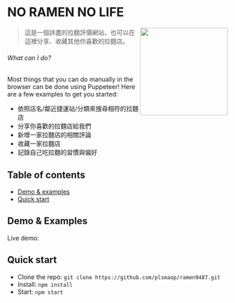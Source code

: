 # NO RAMEN NO LIFE

<img src="https://i.pinimg.com/originals/56/47/15/5647153df9bb52f5eafb7fb37afcb857.jpg" height="200" align="right">

> 這是一個詳盡的拉麵評價網站，也可以在這裡分享、收藏其他你喜歡的拉麵店。

###### What can I do?

Most things that you can do manually in the browser can be done using Puppeteer! Here are a few examples to get you started:

* 依照店名/鄰近捷運站/分類來搜尋相符的拉麵店
* 分享你喜歡的拉麵店給我們
* 新增一家拉麵店的相關評論
* 收藏一家拉麵店
* 記錄自己吃拉麵的習慣與偏好

## Table of contents
- [Demo & examples](#demo-&-examples)
- [Quick start](#quick-start)

## Demo & Examples

Live demo: 

## Quick start

- Clone the repo: `git clone https://github.com/plsmaop/ramen9487.git`
- Install: `npm install`
- Start: `npm start`



